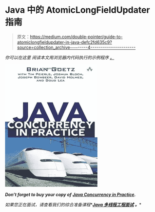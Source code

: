 # Java 中的 AtomicLongFieldUpdater 指南

> 原文：<https://medium.com/double-pointer/guide-to-atomiclongfieldupdater-in-java-defc2fd635c9?source=collection_archive---------4----------------------->

*你可以在这里* *阅读本文用浏览器内代码执行的示例程序* [*。*](https://bit.ly/3myNB7q)

[![](img/071f4588dd55326f99b5bb0d3561be8f.png)](https://amzn.to/3K3E1WD)

***Don’t forget to buy your copy of*** [***Java Concurrency in Practice***](https://amzn.to/3K3E1WD)***.***

*如果您正在面试，请查看我们的综合准备课程**[***Java 多线程工程面试***](https://bit.ly/2QfKXCK) ***。****